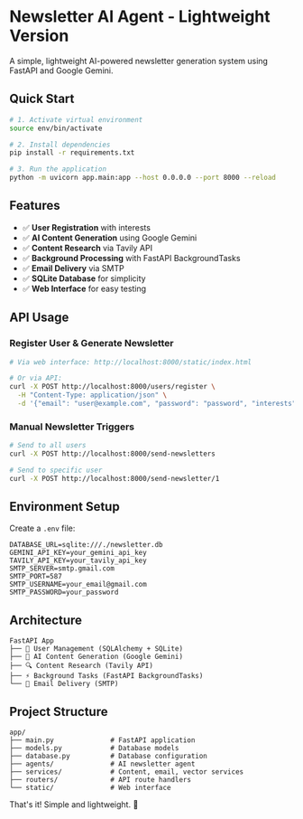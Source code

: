 # Newsletter AI Agent - Lightweight Version

A simple, lightweight AI-powered newsletter generation system using FastAPI and Google Gemini.

## Quick Start

```bash
# 1. Activate virtual environment
source env/bin/activate

# 2. Install dependencies
pip install -r requirements.txt

# 3. Run the application
python -m uvicorn app.main:app --host 0.0.0.0 --port 8000 --reload
```

## Features

- ✅ **User Registration** with interests
- ✅ **AI Content Generation** using Google Gemini
- ✅ **Content Research** via Tavily API
- ✅ **Background Processing** with FastAPI BackgroundTasks
- ✅ **Email Delivery** via SMTP
- ✅ **SQLite Database** for simplicity
- ✅ **Web Interface** for easy testing

## API Usage

### Register User & Generate Newsletter
```bash
# Via web interface: http://localhost:8000/static/index.html

# Or via API:
curl -X POST http://localhost:8000/users/register \
  -H "Content-Type: application/json" \
  -d '{"email": "user@example.com", "password": "password", "interests": ["AI", "Tech"]}'
```

### Manual Newsletter Triggers
```bash
# Send to all users
curl -X POST http://localhost:8000/send-newsletters

# Send to specific user
curl -X POST http://localhost:8000/send-newsletter/1
```

## Environment Setup

Create a `.env` file:
```env
DATABASE_URL=sqlite:///./newsletter.db
GEMINI_API_KEY=your_gemini_api_key
TAVILY_API_KEY=your_tavily_api_key
SMTP_SERVER=smtp.gmail.com
SMTP_PORT=587
SMTP_USERNAME=your_email@gmail.com
SMTP_PASSWORD=your_password
```

## Architecture

```
FastAPI App
├── 📧 User Management (SQLAlchemy + SQLite)
├── 🤖 AI Content Generation (Google Gemini)
├── 🔍 Content Research (Tavily API)
├── ⚡ Background Tasks (FastAPI BackgroundTasks)
└── 📨 Email Delivery (SMTP)
```

## Project Structure

```
app/
├── main.py              # FastAPI application
├── models.py            # Database models
├── database.py          # Database configuration
├── agents/              # AI newsletter agent
├── services/            # Content, email, vector services
├── routers/             # API route handlers
└── static/              # Web interface
```

That's it! Simple and lightweight. 🚀
